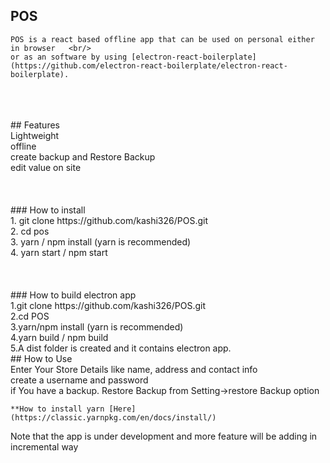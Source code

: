 ## POS  
    POS is a react based offline app that can be used on personal either in browser   <br/>
    or as an software by using [electron-react-boilerplate](https://github.com/electron-react-boilerplate/electron-react-boilerplate).  
<br/>
<br/>
<br/>
## Features <br/> 
    Lightweight  <br/>
    offline  <br/>
    create backup and Restore Backup<br/>  
    edit value on site <br/>  
<br/>
<br/>
<br/>
### How to install <br/>  
    1. git clone https://github.com/kashi326/POS.git <br/>   
    2. cd pos   <br/>
    3. yarn / npm install (yarn is recommended)  <br/>
    4. yarn start / npm start    <br/>
  <br/>
  <br/>
  <br/>
### How to build electron app <br/>
    1.git clone https://github.com/kashi326/POS.git <br/>
    2.cd POS <br/>
    3.yarn/npm install (yarn is recommended) <br/>
    4.yarn build / npm build <br/>
    5.A dist folder is created and it contains electron app.<br/>
## How to Use  <br/>
    Enter Your Store Details like name, address and contact info    <br/>
    create a username and password  <br/>
    if You have a backup. Restore Backup from Setting->restore Backup option  <br/>
  
    
    **How to install yarn [Here](https://classic.yarnpkg.com/en/docs/install/)  
Note that the app is under development and more feature will be adding in incremental way <br/>
